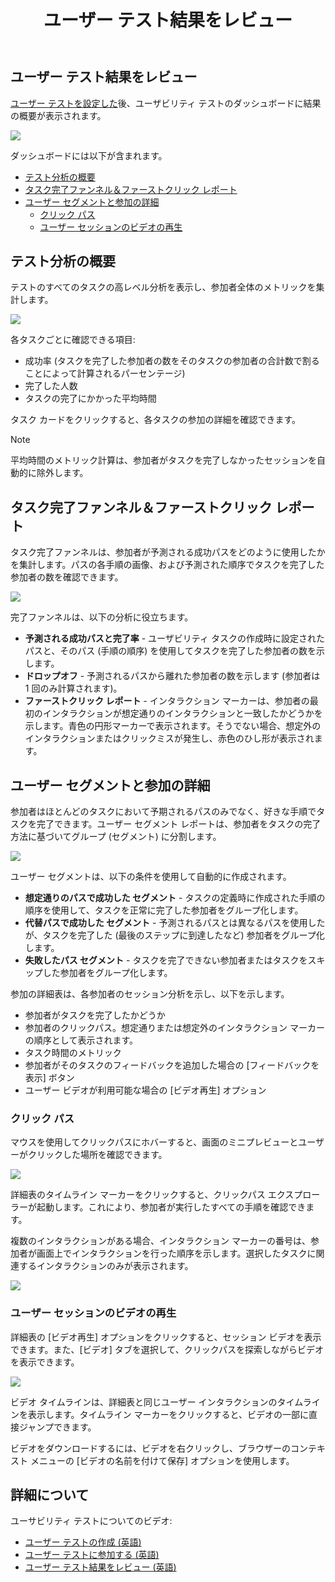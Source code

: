 ﻿---
title: ユーザー テスト結果をレビュー
_description: テスト概要のレポート、タスクレポート、およびセッション記録ビューア―によってユーサビリティテスト結果をレビューします。
_keywords: UX デザイン, プロトタイプ, コメント, ユーザビリティ テスト, ユーザー テスト
_language: ja
---


## ユーザー テスト結果をレビュー

[ユーザー テストを設定した][topic-1]後、ユーザビリティ テストのダッシュボードに結果の概要が表示されます。

<img class="responsive-img" src="../images/understanding_the_usability_test_report_1.png"/>

ダッシュボードには以下が含まれます。

*  [テスト分析の概要](#テスト分析の概要)
*  [タスク完了ファンネル＆ファーストクリック レポート](#タスク完了ファンネル＆ファーストクリック-レポート)
*  [ユーザー セグメントと参加の詳細](#ユーザー-セグメントと参加の詳細)
	*  [クリック パス](#クリック-パス)
	*  [ユーザー セッションのビデオの再生](#ユーザー-セッションのビデオの再生)

## テスト分析の概要

テストのすべてのタスクの高レベル分析を表示し、参加者全体のメトリックを集計します。

<img class="responsive-img" src="../images/understanding_the_usability_test_report_2.png"/>

各タスクごとに確認できる項目:

* 成功率 (タスクを完了した参加者の数をそのタスクの参加者の合計数で割ることによって計算されるパーセンテージ)
* 完了した人数
* タスクの完了にかかった平均時間

タスク カードをクリックすると、各タスクの参加の詳細を確認できます。

> [!Note]
> 平均時間のメトリック計算は、参加者がタスクを完了しなかったセッションを自動的に除外します。

##  タスク完了ファンネル＆ファーストクリック レポート

タスク完了ファンネルは、参加者が予測される成功パスをどのように使用したかを集計します。パスの各手順の画像、および予測された順序でタスクを完了した参加者の数を確認できます。 

<img class="responsive-img" src="../images/understanding_the_usability_test_report_3.png"/>

完了ファンネルは、以下の分析に役立ちます。 

* **予測される成功パスと完了率** - ユーザビリティ タスクの作成時に設定されたパスと、そのパス (手順の順序) を使用してタスクを完了した参加者の数を示します。
* **ドロップオフ** - 予測されるパスから離れた参加者の数を示します (参加者は 1 回のみ計算されます)。
* **ファーストクリック レポート** - インタラクション マーカーは、参加者の最初のインタラクションが想定通りのインタラクションと一致したかどうかを示します。青色の円形マーカーで表示されます。そうでない場合、想定外のインタラクションまたはクリックミスが発生し、赤色のひし形が表示されます。 

## ユーザー セグメントと参加の詳細

参加者はほとんどのタスクにおいて予期されるパスのみでなく、好きな手順でタスクを完了できます。ユーザー セグメント レポートは、参加者をタスクの完了方法に基づいてグループ (セグメント) に分割します。

<img class="responsive-img" src="../images/understanding_the_usability_test_report_4.png"/>

ユーザー セグメントは、以下の条件を使用して自動的に作成されます。

* **想定通りのパスで成功した セグメント** - タスクの定義時に作成された手順の順序を使用して、タスクを正常に完了した参加者をグループ化します。
* **代替パスで成功した セグメント** - 予測されるパスとは異なるパスを使用したが、タスクを完了した (最後のステップに到達したなど) 参加者をグループ化します。
* **失敗したパス セグメント** - タスクを完了できない参加者またはタスクをスキップした参加者をグループ化します。

参加の詳細表は、各参加者のセッション分析を示し、以下を示します。

* 参加者がタスクを完了したかどうか
* 参加者のクリックパス。想定通りまたは想定外のインタラクション マーカーの順序として表示されます。
* タスク時間のメトリック
* 参加者がそのタスクのフィードバックを追加した場合の \[フィードバックを表示\] ボタン
* ユーザー ビデオが利用可能な場合の \[ビデオ再生\] オプション


###  クリック パス

マウスを使用してクリックパスにホバーすると、画面のミニプレビューとユーザーがクリックした場所を確認できます。

<img class="responsive-img" src="../images/understanding_the_usability_test_report_5.png"/>

詳細表のタイムライン マーカーをクリックすると、クリックパス エクスプローラーが起動します。これにより、参加者が実行したすべての手順を確認できます。 

複数のインタラクションがある場合、インタラクション マーカーの番号は、参加者が画面上でインタラクションを行った順序を示します。選択したタスクに関連するインタラクションのみが表示されます。

<img class="responsive-img" src="../images/understanding_the_usability_test_report_6.png"/>

<br/>


### ユーザー セッションのビデオの再生

詳細表の [ビデオ再生] オプションをクリックすると、セッション ビデオを表示できます。また、\[ビデオ\] タブを選択して、クリックパスを探索しながらビデオを表示できます。

<img class="responsive-img" src="../images/understanding_the_usability_test_report_7.png"/>

ビデオ タイムラインは、詳細表と同じユーザー インタラクションのタイムラインを表示します。タイムライン マーカーをクリックすると、ビデオの一部に直接ジャンプできます。 

ビデオをダウンロードするには、ビデオを右クリックし、ブラウザーのコンテキスト メニューの \[ビデオの名前を付けて保存\] オプションを使用します。

## 詳細について

ユーサビリティ テストについてのビデオ:

* [ユーザー テストの作成 (英語)](https://www.youtube.com/watch?v=_jCDjtxTLCo&list=PLZ4rRHIJepBs9bwRs1LZLV0ZVzlFKqwCw&index=2)
* [ユーザー テストに参加する (英語)](https://www.youtube.com/watch?v=UK0vZTKCt8I&list=PLZ4rRHIJepBs9bwRs1LZLV0ZVzlFKqwCw&index=3)
* [ユーザー テスト結果をレビュー (英語)](https://www.youtube.com/watch?v=hdVHP01_c1I&list=PLZ4rRHIJepBs9bwRs1LZLV0ZVzlFKqwCw&index=4)



[a-1]: #test-analytics-overview
[a-2]: #task-completion-funnel--1st-click-report
[a-3]: #user-segments--participation-details
[a-4]: #explore-click-path
[a-5]: #video-replay-of-user-sessions

[topic-1]: set-up-a-user-test.md